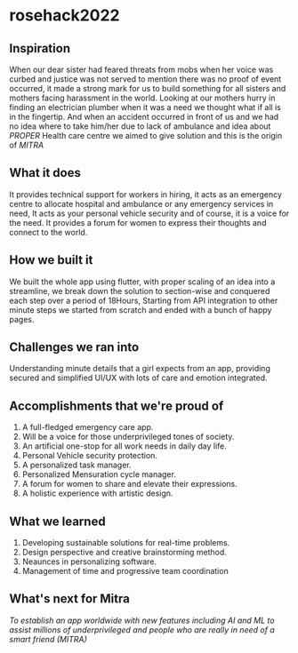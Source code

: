 # rosehack2022

## Inspiration
When our dear sister had feared threats from mobs when her voice was curbed and justice was not served to mention there was no proof of event occurred, it made a strong mark for us to build something for all sisters and mothers facing harassment in the world. Looking at our mothers hurry in finding an electrician plumber when it was a need we thought what if all is in the fingertip. And when an accident occurred in front of us and we had no idea where to take him/her due to lack of ambulance and idea about *PROPER* Health care centre we aimed to give solution and this is the origin of *MITRA*
## What it does
It provides technical support for workers in hiring, it acts as an emergency centre to allocate hospital and ambulance or any emergency services in need, It acts as your personal vehicle security and of course, it is a voice for the need. It provides a forum for women to express their thoughts and connect to the world.
## How we built it
We built the whole app using flutter, with proper scaling of an idea into a streamline, we break down the solution to section-wise and conquered each step over a period of 18Hours, Starting from API integration to other minute steps we started from scratch and ended with a bunch of happy pages.
## Challenges we ran into
Understanding minute details that a girl expects from an app, providing secured and simplified UI/UX with lots of care and emotion integrated.
## Accomplishments that we're proud of
1. A full-fledged emergency care app.
2. Will be a voice for those underprivileged tones of society.
3. An artificial one-stop for all work needs in daily day life.
4. Personal Vehicle security protection.
5. A personalized task manager.
6. Personalized Mensuration cycle manager.
7. A forum for women to share and elevate their expressions.
8. A holistic experience with artistic design.
## What we learned
1. Developing sustainable solutions for real-time problems.
2. Design perspective and creative brainstorming method.
3. Neaunces in personalizing software.
4. Management of time and progressive team coordination
## What's next for Mitra
*To establish an app worldwide with new features including AI and ML to assist millions of underprivileged and people who are really in need of a smart friend (MITRA)*

